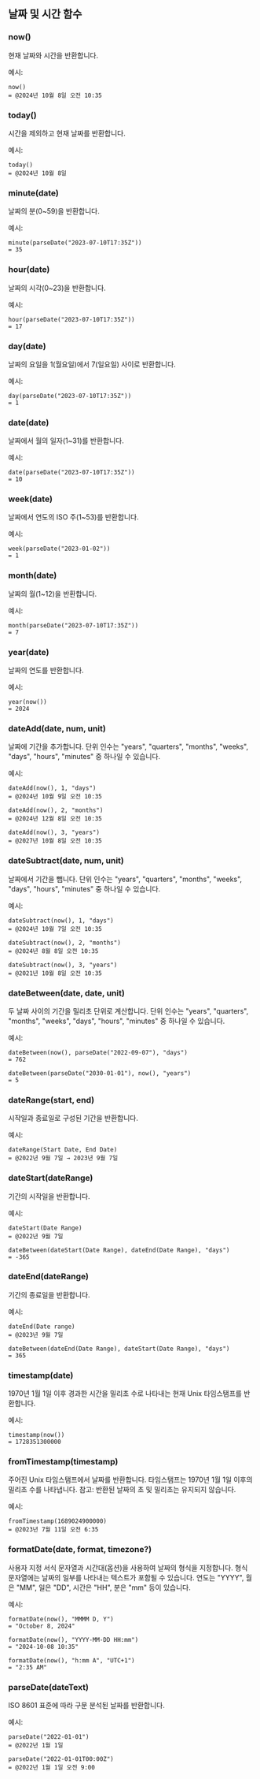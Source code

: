 ## 날짜 및 시간 함수

### now()

현재 날짜와 시간을 반환합니다.

예시:
```
now()
= @2024년 10월 8일 오전 10:35​
```

### today()

시간을 제외하고 현재 날짜를 반환합니다.

예시:
```
today()
= @2024년 10월 8일​
```

### minute(date)

날짜의 분(0~59)을 반환합니다.

예시:
```
minute(parseDate("2023-07-10T17:35Z"))
= 35
```

### hour(date)

날짜의 시각(0~23)을 반환합니다.

예시:
```
hour(parseDate("2023-07-10T17:35Z"))
= 17
```

### day(date)

날짜의 요일을 1(월요일)에서 7(일요일) 사이로 반환합니다.

예시:
```
day(parseDate("2023-07-10T17:35Z"))
= 1
```

### date(date)

날짜에서 월의 일자(1~31)를 반환합니다.

예시:
```
date(parseDate("2023-07-10T17:35Z"))
= 10
```

### week(date)

날짜에서 연도의 ISO 주(1~53)를 반환합니다.

예시:
```
week(parseDate("2023-01-02"))
= 1
```

### month(date)

날짜의 월(1~12)을 반환합니다.

예시:
```
month(parseDate("2023-07-10T17:35Z"))
= 7
```

### year(date)

날짜의 연도를 반환합니다.

예시:
```
year(now())
= 2024
```

### dateAdd(date, num, unit)

날짜에 기간을 추가합니다. 단위 인수는 "years", "quarters", "months", "weeks", "days", "hours", "minutes" 중 하나일 수 있습니다.

예시:
```
dateAdd(now(), 1, "days")
= @2024년 10월 9일 오전 10:35​

dateAdd(now(), 2, "months")
= @2024년 12월 8일 오전 10:35​

dateAdd(now(), 3, "years")
= @2027년 10월 8일 오전 10:35​
```

### dateSubtract(date, num, unit)

날짜에서 기간을 뺍니다. 단위 인수는 "years", "quarters", "months", "weeks", "days", "hours", "minutes" 중 하나일 수 있습니다.

예시:
```
dateSubtract(now(), 1, "days")
= @2024년 10월 7일 오전 10:35​

dateSubtract(now(), 2, "months")
= @2024년 8월 8일 오전 10:35​

dateSubtract(now(), 3, "years")
= @2021년 10월 8일 오전 10:35​
```

### dateBetween(date, date, unit)

두 날짜 사이의 기간을 밀리초 단위로 계산합니다. 단위 인수는 "years", "quarters", "months", "weeks", "days", "hours", "minutes" 중 하나일 수 있습니다.

예시:
```
dateBetween(now(), parseDate("2022-09-07"), "days")
= 762

dateBetween(parseDate("2030-01-01"), now(), "years")
= 5
```

### dateRange(start, end)

시작일과 종료일로 구성된 기간을 반환합니다.

예시:
```
dateRange(Start Date, End Date)
= @2022년 9월 7일 → 2023년 9월 7일
```

### dateStart(dateRange)

기간의 시작일을 반환합니다.

예시:
```
dateStart(Date Range)
= @2022년 9월 7일​

dateBetween(dateStart(Date Range), dateEnd(Date Range), "days")
= -365
```

### dateEnd(dateRange)

기간의 종료일을 반환합니다.

예시:
```
dateEnd(Date range)
= @2023년 9월 7일​

dateBetween(dateEnd(Date Range), dateStart(Date Range), "days")
= 365
```

### timestamp(date)

1970년 1월 1일 이후 경과한 시간을 밀리초 수로 나타내는 현재 Unix 타임스탬프를 반환합니다.

예시:
```
timestamp(now())
= 1728351300000
```

### fromTimestamp(timestamp)

주어진 Unix 타임스탬프에서 날짜를 반환합니다. 타임스탬프는 1970년 1월 1일 이후의 밀리초 수를 나타냅니다. 참고: 반환된 날짜의 초 및 밀리초는 유지되지 않습니다.

예시:
```
fromTimestamp(1689024900000)
= @2023년 7월 11일 오전 6:35​
```

### formatDate(date, format, timezone?)

사용자 지정 서식 문자열과 시간대(옵션)을 사용하여 날짜의 형식을 지정합니다. 형식 문자열에는 날짜의 일부를 나타내는 텍스트가 포함될 수 있습니다. 연도는 "YYYY", 월은 "MM", 일은 "DD", 시간은 "HH", 분은 "mm" 등이 있습니다.

예시:
```
formatDate(now(), "MMMM D, Y")
= "October 8, 2024"

formatDate(now(), "YYYY-MM-DD HH:mm")
= "2024-10-08 10:35"

formatDate(now(), "h:mm A", "UTC+1")
= "2:35 AM"
```

### parseDate(dateText)

ISO 8601 표준에 따라 구문 분석된 날짜를 반환합니다.

예시:
```
parseDate("2022-01-01")
= @2022년 1월 1일​

parseDate("2022-01-01T00:00Z")
= @2022년 1월 1일 오전 9:00​
```